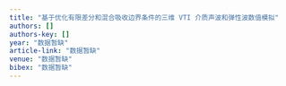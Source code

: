 ```yaml
---
title: "基于优化有限差分和混合吸收边界条件的三维 VTI 介质声波和弹性波数值模拟"
authors: []
authors-key: []
year: "数据暂缺"
article-link: "数据暂缺"
venue: "数据暂缺"
bibex: "数据暂缺"
---
```

